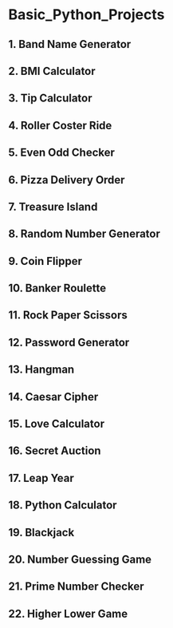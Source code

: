 # Basic_Python_Projects

## 1. Band Name Generator
## 2. BMI Calculator
## 3. Tip Calculator
## 4. Roller Coster Ride
## 5. Even Odd Checker
## 6. Pizza Delivery Order
## 7. Treasure Island
## 8. Random Number Generator
## 9. Coin Flipper
## 10. Banker Roulette
## 11. Rock Paper Scissors
## 12. Password Generator
## 13. Hangman
## 14. Caesar Cipher
## 15. Love Calculator
## 16. Secret Auction
## 17. Leap Year
## 18. Python Calculator
## 19. Blackjack
## 20. Number Guessing Game
## 21. Prime Number Checker
## 22. Higher Lower Game
